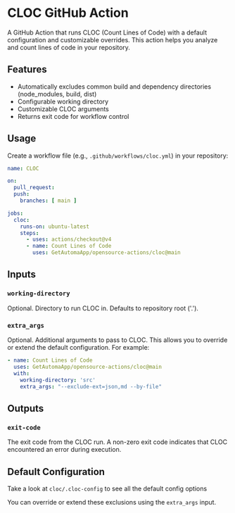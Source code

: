 # CLOC GitHub Action

A GitHub Action that runs CLOC (Count Lines of Code) with a default configuration and customizable overrides. This action helps you analyze and count lines of code in your repository.

## Features

- Automatically excludes common build and dependency directories (node_modules, build, dist)
- Configurable working directory
- Customizable CLOC arguments
- Returns exit code for workflow control

## Usage

Create a workflow file (e.g., `.github/workflows/cloc.yml`) in your repository:

```yaml
name: CLOC

on:
  pull_request:
  push:
    branches: [ main ]

jobs:
  cloc:
    runs-on: ubuntu-latest
    steps:
      - uses: actions/checkout@v4
      - name: Count Lines of Code
        uses: GetAutomaApp/opensource-actions/cloc@main
```

## Inputs

### `working-directory`

Optional. Directory to run CLOC in. Defaults to repository root ('.').

### `extra_args`

Optional. Additional arguments to pass to CLOC. This allows you to override or extend the default configuration. For example:

```yaml
- name: Count Lines of Code
  uses: GetAutomaApp/opensource-actions/cloc@main
  with:
    working-directory: 'src'
    extra_args: "--exclude-ext=json,md --by-file"
```

## Outputs

### `exit-code`

The exit code from the CLOC run. A non-zero exit code indicates that CLOC encountered an error during execution.

## Default Configuration

Take a look at `cloc/.cloc-config` to see all the default config options

You can override or extend these exclusions using the `extra_args` input.
